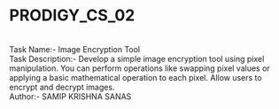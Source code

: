 # PRODIGY_CS_02
<br>Task Name:- Image Encryption Tool
<br>Task Description:- Develop a simple image encryption tool using pixel manipulation. You can perform operations like swapping pixel values or applying a basic mathematical operation to each pixel. Allow users to encrypt and decrypt images.
<br>Author:- SAMIP KRISHNA SANAS
